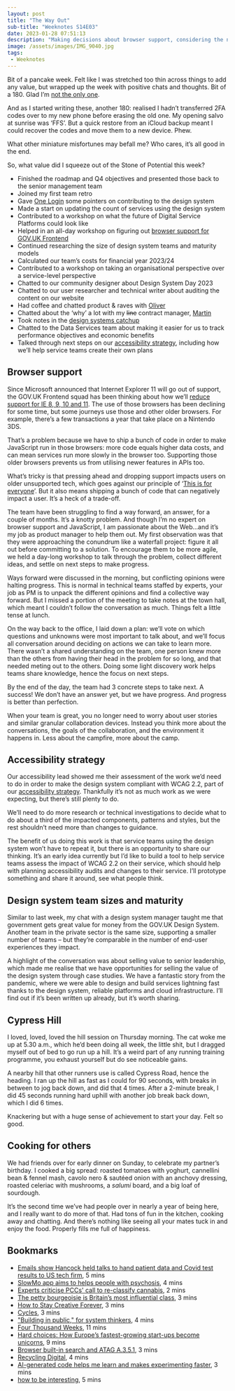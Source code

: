```yaml
---
layout: post
title: "The Way Out"
sub-title: "Weeknotes S14E03"
date: 2023-01-28 07:51:13
description: "Making decisions about browser support, considering the next steps in our accessibility strategy, and calculating costs for the year ahead."
image: /assets/images/IMG_9040.jpg
tags:
 - Weeknotes
---
```


Bit of a pancake week. Felt like I was stretched too thin across things to add any value, but wrapped up the week with positive chats and thoughts. Bit of a 180. Glad I’m [not the only one](https://weeknot.es/weeknotes-s02-e05-7289926120bd).

And as I started writing these, another 180: realised I hadn’t transferred 2FA codes over to my new phone before erasing the old one. My opening salvo at sunrise was ‘FFS’. But a quick restore from an iCloud backup meant I could recover the codes and move them to a new device. Phew.

What other miniature misfortunes may befall me? Who cares, it’s all good in the end.

So, what value did I squeeze out of the Stone of Potential this week?

- Finished the roadmap and Q4 objectives and presented those back to the senior management team
- Joined my first team retro
- Gave [One Login](https://www.sign-in.service.gov.uk) some pointers on contributing to the design system
- Made a start on updating the count of services using the design system
- Contributed to a workshop on what the future of Digital Service Platforms could look like
- Helped in an all-day workshop on figuring out [browser support for GOV.‌UK Frontend](https://github.com/alphagov/govuk-frontend/issues/2718)
- Continued researching the size of design system teams and maturity models
- Calculated our team’s costs for financial year 2023/24
- Contributed to a workshop on taking an organisational perspective over a service-level perspective
- Chatted to our community designer about Design System Day 2023
- Chatted to our user researcher and technical writer about auditing the content on our website
- Had coffee and chatted product & raves with [Oliver](https://oliverhannan.carrd.co)
- Chatted about the ‘why’ a lot with my ~~line~~ contract manager, [Martin](https://www.martinlugton.com)
- Took notes in the [design systems catchup](https://design-system.service.gov.uk/community/)
- Chatted to the Data Services team about making it easier for us to track performance objectives and economic benefits
- Talked through next steps on our [accessibility strategy](https://accessibility.blog.gov.uk/2023/01/06/a-new-accessibility-strategy-for-the-gov-uk-design-system/), including how we’ll help service teams create their own plans

## Browser support

Since Microsoft announced that Internet Explorer 11 will go out of support, the GOV.‌UK Frontend squad has been thinking about how we’ll [reduce support for IE 8, 9, 10 and 11](https://github.com/alphagov/govuk-frontend/discussions/2607). The use of those browsers has been declining for some time, but some journeys use those and other older browsers. For example, there’s a few transactions a year that take place on a Nintendo 3DS. 

That’s a problem because we have to ship a bunch of code in order to make JavaScript run in those browsers: more code equals higher data costs, and can mean services run more slowly in the browser too. Supporting those older browsers prevents us from utilising newer features in APIs too. 

What’s tricky is that pressing ahead and dropping support impacts users on older unsupported tech, which goes against our principle of ‘[This is for everyone](https://www.gov.uk/guidance/government-design-principles#this-is-for-everyone)’. But it also means shipping a bunch of code that can negatively impact a user. It’s a heck of a trade-off.

The team have been struggling to find a way forward, an answer, for a couple of months. It’s a knotty problem. And though I’m no expert on browser support and JavaScript, I am passionate about the Web...and it’s my job as product manager to help them out. My first observation was that they were approaching the conundrum like a waterfall project: figure it all out before committing to a solution. To encourage them to be more agile, we held a day-long workshop to talk through the problem, collect different ideas, and settle on next steps to make progress.

Ways forward were discussed in the morning, but conflicting opinions were halting progress. This is normal in technical teams staffed by experts, your job as PM is to unpack the different opinions and find a collective way forward. But I missed a portion of the meeting to take notes at the town hall, which meant I couldn’t follow the conversation as much. Things felt a little tense at lunch.

On the way back to the office, I laid down a plan: we’ll vote on which questions and unknowns were most important to talk about, and we’ll focus all conversation around deciding on actions we can take to learn more. There wasn’t a shared understanding on the team, one person knew more than the others from having their head in the problem for so long, and that needed meting out to the others. Doing some light discovery work helps teams share knowledge, hence the focus on next steps.

By the end of the day, the team had 3 concrete steps to take next. A success! We don’t have an answer yet, but we have progress. And progress is better than perfection.

When your team is great, you no longer need to worry about user stories and similar granular collaboration devices. Instead you think more about the conversations, the goals of the collaboration, and the environment it happens in. Less about the campfire, more about the camp.

## Accessibility strategy

Our accessibility lead showed me their assessment of the work we’d need to do in order to make the design system compliant with WCAG 2.2, part of our [accessibility strategy](https://accessibility.blog.gov.uk/2023/01/06/a-new-accessibility-strategy-for-the-gov-uk-design-system/). Thankfully it’s not as much work as we were expecting, but there’s still plenty to do.

We’ll need to do more research or technical investigations to decide what to do about a third of the impacted components, patterns and styles, but the rest shouldn’t need more than changes to guidance. 

The benefit of us doing this work is that service teams using the design system won’t have to repeat it, but there is an opportunity to share our thinking. It’s an early idea currently but I’d like to build a tool to help service teams assess the impact of WCAG 2.2 on their service, which should help with planning accessibility audits and changes to their service. I’ll prototype something and share it around, see what people think.

## Design system team sizes and maturity

Similar to last week, my chat with a design system manager taught me that government gets great value for money from the GOV.‌UK Design System. Another team in the private sector is the same size, supporting a smaller number of teams – but they’re comparable in the number of end-user experiences they impact.

A highlight of the conversation was about selling value to senior leadership, which made me realise that we have opportunities for selling the value of the design system through case studies. We have a fantastic story from the pandemic, where we were able to design and build services lightning fast thanks to the design system, reliable platforms and cloud infrastructure. I’ll find out if it’s been written up already, but it’s worth sharing.

## Cypress Hill

I loved, loved, loved the hill session on Thursday morning. The cat woke me up at 5.30 a.m., which he’d been doing all week, the little shit, but I dragged myself out of bed to go run up a hill. It’s a weird part of any running training programme, you exhaust yourself but do see noticeable gains.

A nearby hill that other runners use is called Cypress Road, hence the heading. I ran up the hill as fast as I could for 90 seconds, with breaks in between to jog back down, and did that 4 times. After a 2-minute break, I did 45 seconds running hard uphill with another job break back down, which I did 6 times.

Knackering but with a huge sense of achievement to start your day. Felt so good.

## Cooking for others

We had friends over for early dinner on Sunday, to celebrate my partner’s birthday. I cooked a big spread: roasted tomatoes with yoghurt, cannellini bean & fennel mash, cavolo nero & sautéed onion with an anchovy dressing, roasted celeriac with mushrooms, a _salumi_ board, and a big loaf of sourdough. 

It’s the second time we’ve had people over in nearly a year of being here, and I really want to do more of that. Had tons of fun in the kitchen, cooking away and chatting. And there’s nothing like seeing all your mates tuck in and enjoy the food. Properly fills me full of happiness.

## Bookmarks

- [Emails show Hancock held talks to hand patient data and Covid test results to US tech firm](https://www.mirror.co.uk/news/politics/emails-show-hancock-held-talks-29015256), 5 mins
- [SlowMo app aims to helps people with psychosis](https://www.dezeen.com/2023/01/23/slowmo-app-psychosis-special-projects-nhs/), 4 mins
- [Experts criticise PCCs' call to re-classify cannabis](https://www.bbc.com/news/uk-england-bristol-64348281), 2 mins
- [The petty bourgeoisie is Britain’s most influential class](https://www.opendemocracy.net/en/petty-bourgeoisie-dan-evans-mortgage-man-keir-starmer/), 3 mins
- [How to Stay Creative Forever](https://www.cjchilvers.com/blog/how-to-stay-creative-forever/), 3 mins
- [Cycles](https://www.ermlikeyeah.com/cycles/), 3 mins
- ["Building in public," for system thinkers](https://blog.doubleloop.app/a-more-vulnerable-way-to-build/), 4 mins
- [Four Thousand Weeks](https://leebyron.com/4000/), 11 mins
- [Hard choices: How Europe’s fastest-growing start-ups become unicorns](https://www.mckinsey.com/industries/technology-media-and-telecommunications/our-insights/hard-choices-how-europes-fastest-growing-start-ups-become-unicorns), 9 mins
- [Browser built-in search and ATAG A.3.5.1](https://hidde.blog/atag-a351-browser-built-in-search/), 3 mins
- [Recycling Digital](https://warrenellis.ltd/jot/recycling-digital/), 4 mins
- [AI-generated code helps me learn and makes experimenting faster](https://interconnected.org/home/2023/01/27/copilot), 3 mins
- [how to be interesting](https://russelldavies.typepad.com/planning/2006/11/how_to_be_inter.html), 5 mins